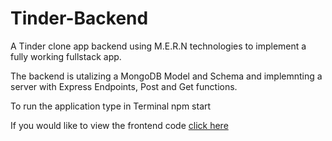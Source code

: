 # Tinder-Backend

A Tinder clone app backend using M.E.R.N technologies to implement a fully working fullstack app.

The backend is utalizing a MongoDB Model and Schema and implemnting a server with Express Endpoints, Post and Get
functions.

To run the application type in Terminal npm start

If you would like to view the frontend code [click here](https://github.com/elad-massad/tinder-frontend)
